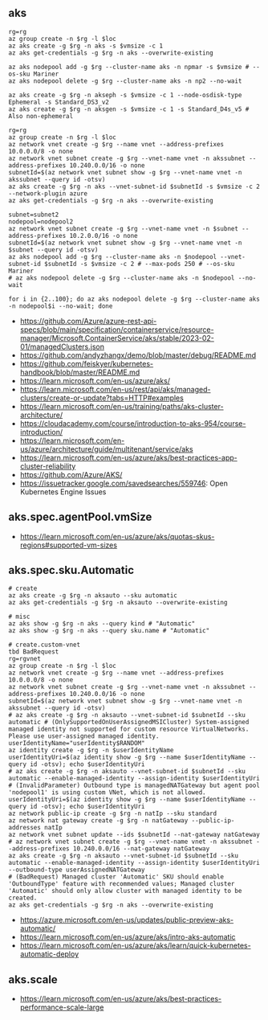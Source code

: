 ## aks
```
rg=rg
az group create -n $rg -l $loc
az aks create -g $rg -n aks -s $vmsize -c 1
az aks get-credentials -g $rg -n aks --overwrite-existing

az aks nodepool add -g $rg --cluster-name aks -n npmar -s $vmsize # --os-sku Mariner
az aks nodepool delete -g $rg --cluster-name aks -n np2 --no-wait
```

```
az aks create -g $rg -n akseph -s $vmsize -c 1 --node-osdisk-type Ephemeral -s Standard_DS3_v2
az aks create -g $rg -n aksgen -s $vmsize -c 1 -s Standard_D4s_v5 # Also non-ephemeral
```

```
rg=rg
az group create -n $rg -l $loc
az network vnet create -g $rg --name vnet --address-prefixes 10.0.0.0/8 -o none 
az network vnet subnet create -g $rg --vnet-name vnet -n akssubnet --address-prefixes 10.240.0.0/16 -o none 
subnetId=$(az network vnet subnet show -g $rg --vnet-name vnet -n akssubnet --query id -otsv)
az aks create -g $rg -n aks --vnet-subnet-id $subnetId -s $vmsize -c 2 --network-plugin azure
az aks get-credentials -g $rg -n aks --overwrite-existing

subnet=subnet2
nodepool=nodepool2
az network vnet subnet create -g $rg --vnet-name vnet -n $subnet --address-prefixes 10.2.0.0/16 -o none 
subnetId=$(az network vnet subnet show -g $rg --vnet-name vnet -n $subnet --query id -otsv)
az aks nodepool add -g $rg --cluster-name aks -n $nodepool --vnet-subnet-id $subnetId -s $vmsize -c 2 # --max-pods 250 # --os-sku Mariner
# az aks nodepool delete -g $rg --cluster-name aks -n $nodepool --no-wait

for i in {2..100}; do az aks nodepool delete -g $rg --cluster-name aks -n nodepool$i --no-wait; done
```

- https://github.com/Azure/azure-rest-api-specs/blob/main/specification/containerservice/resource-manager/Microsoft.ContainerService/aks/stable/2023-02-01/managedClusters.json
- https://github.com/andyzhangx/demo/blob/master/debug/README.md
- https://github.com/feiskyer/kubernetes-handbook/blob/master/README.md
- https://learn.microsoft.com/en-us/azure/aks/
- https://learn.microsoft.com/en-us/rest/api/aks/managed-clusters/create-or-update?tabs=HTTP#examples
- https://learn.microsoft.com/en-us/training/paths/aks-cluster-architecture/
- https://cloudacademy.com/course/introduction-to-aks-954/course-introduction/
- https://learn.microsoft.com/en-us/azure/architecture/guide/multitenant/service/aks
- https://learn.microsoft.com/en-us/azure/aks/best-practices-app-cluster-reliability
- https://github.com/Azure/AKS/
- https://issuetracker.google.com/savedsearches/559746: Open Kubernetes Engine Issues

## aks.spec.agentPool.vmSize

- https://learn.microsoft.com/en-us/azure/aks/quotas-skus-regions#supported-vm-sizes

## aks.spec.sku.Automatic

```
# create
az aks create -g $rg -n aksauto --sku automatic
az aks get-credentials -g $rg -n aksauto --overwrite-existing

# misc
az aks show -g $rg -n aks --query kind # "Automatic"
az aks show -g $rg -n aks --query sku.name # "Automatic"

# create.custom-vnet
tbd BadRequest
rg=rgvnet
az group create -n $rg -l $loc
az network vnet create -g $rg --name vnet --address-prefixes 10.0.0.0/8 -o none 
az network vnet subnet create -g $rg --vnet-name vnet -n akssubnet --address-prefixes 10.240.0.0/16 -o none 
subnetId=$(az network vnet subnet show -g $rg --vnet-name vnet -n akssubnet --query id -otsv)
# az aks create -g $rg -n aksauto --vnet-subnet-id $subnetId --sku automatic # (OnlySupportedOnUserAssignedMSICluster) System-assigned managed identity not supported for custom resource VirtualNetworks. Please use user-assigned managed identity.
userIdentityName="userIdentity$RANDOM"
az identity create -g $rg -n $userIdentityName
userIdentityUri=$(az identity show -g $rg --name $userIdentityName --query id -otsv); echo $userIdentityUri
# az aks create -g $rg -n aksauto --vnet-subnet-id $subnetId --sku automatic --enable-managed-identity --assign-identity $userIdentityUri # (InvalidParameter) Outbound type is managedNATGateway but agent pool 'nodepool1' is using custom VNet, which is not allowed.
userIdentityUri=$(az identity show -g $rg --name $userIdentityName --query id -otsv); echo $userIdentityUri
az network public-ip create -g $rg -n natIp --sku standard
az network nat gateway create -g $rg -n natGateway --public-ip-addresses natIp
az network vnet subnet update --ids $subnetId --nat-gateway natGateway
# az network vnet subnet create -g $rg --vnet-name vnet -n akssubnet --address-prefixes 10.240.0.0/16 --nat-gateway natGateway
az aks create -g $rg -n aksauto --vnet-subnet-id $subnetId --sku automatic --enable-managed-identity --assign-identity $userIdentityUri --outbound-type userAssignedNATGateway
# (BadRequest) Managed cluster 'Automatic' SKU should enable 'OutboundType' feature with recommended values; Managed cluster 'Automatic' should only allow cluster with managed identity to be created.
az aks get-credentials -g $rg -n aks --overwrite-existing
```

- https://azure.microsoft.com/en-us/updates/public-preview-aks-automatic/
- https://learn.microsoft.com/en-us/azure/aks/intro-aks-automatic
- https://learn.microsoft.com/en-us/azure/aks/learn/quick-kubernetes-automatic-deploy

## aks.scale
- https://learn.microsoft.com/en-us/azure/aks/best-practices-performance-scale-large

